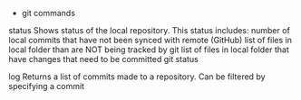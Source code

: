 - git commands

status
    Shows status of the local repository. This status includes:
        number of local commits that have not been synced with remote (GitHub)
        list of files in local folder than are NOT being tracked by git
        list of files in local folder that have changes that need to be committed
    git status

log
    Returns a list of commits made to a repository. 
    Can be filtered by specifying a commit
